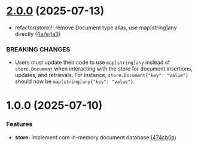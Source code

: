# [2.0.0](https://github.com/asaidimu/go-store/compare/v1.0.0...v2.0.0) (2025-07-13)


* refactor(store)!: remove Document type alias, use map[string]any directly ([4a7e4a3](https://github.com/asaidimu/go-store/commit/4a7e4a304067cdeba8c78602e4c60d246bb94ade))


### BREAKING CHANGES

* Users must update their code to use `map[string]any` instead of `store.Document` when interacting with the store for document insertions, updates, and retrievals. For instance, `store.Document{"key": "value"}` should now be `map[string]any{"key": "value"}`.

# 1.0.0 (2025-07-10)


### Features

* **store:** implement core in-memory document database ([474cb0a](https://github.com/asaidimu/go-store/commit/474cb0a5b78b7a57277d5f7856cb101663421d64))
